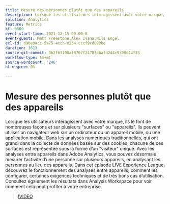 ```yaml
---
title: Mesure des personnes plutôt que des appareils
description: Lorsque les utilisateurs interagissent avec votre marque, ils le font de nombreuses façons et sur plusieurs "surfaces" ou "appareils". Ils peuvent utiliser un navigateur web sur un ordinateur ou un appareil mobile, ou une application mobile. Dans les analyses numériques traditionnelles, qui ont grandi dans la collecte de données basée sur des cookies, chacune de ces surfaces est représentée sous la forme d’un "visiteur" unique. Avec les analyses entre appareils dans Adobe Analytics, vous pouvez désormais mesurer l’activité d’une personne sur plusieurs appareils, en analysant les personnes au lieu des appareils. Dans cet épisode LIVE Experience League, découvrez le fonctionnement des analyses entre appareils, comment les configurer, certaines exigences techniques et de très bons cas d’utilisation. Consultez également les résultats dans Analysis Workspace pour voir comment cela peut profiter à votre entreprise.
solution: Analytics
feature: Metrics
kt: 9500
event-start-time: 2021-12-15 09:00-8
event-guests: Matt Freestone,Alex Ivana,Nils Engel
exl-id: d9be9acc-5a75-4ccb-8234-cccf9cd093be
duration: 3613
source-git-commit: 0b2f63198af8767f24783dbafd244c9398c24f33
workflow-type: tm+mt
source-wordcount: '246'
ht-degree: 0%

---
```


# Mesure des personnes plutôt que des appareils

Lorsque les utilisateurs interagissent avec votre marque, ils le font de nombreuses façons et sur plusieurs &quot;surfaces&quot; ou &quot;appareils&quot;. Ils peuvent utiliser un navigateur web sur un ordinateur ou un appareil mobile, ou une application mobile. Dans les analyses numériques traditionnelles, qui ont grandi dans la collecte de données basée sur des cookies, chacune de ces surfaces est représentée sous la forme d’un &quot;visiteur&quot; unique. Avec les analyses entre appareils dans Adobe Analytics, vous pouvez désormais mesurer l’activité d’une personne sur plusieurs appareils, en analysant les personnes au lieu des appareils. Dans cet épisode LIVE Experience League, découvrez le fonctionnement des analyses entre appareils, comment les configurer, certaines exigences techniques et de très bons cas d’utilisation. Consultez également les résultats dans Analysis Workspace pour voir comment cela peut profiter à votre entreprise.


>[!VIDEO](https://video.tv.adobe.com/v/339318/?quality=12&learn=on)

